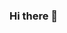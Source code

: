 ### Hi there 👋

<!--
**mudrye/mudrye** is a ✨ _special_ ✨ repository because its `README.md` (this file) appears on your GitHub profile.

Here are some ideas to get you started:

- 🔭 I’m currently working on OSU DRAIL Cassie
- 🌱 I’m currently learning how to use q-learning
- 📫 How to reach me: mudrye@oregonstate.edu
- 😄 Pronouns: she/her
- ⚡ Fun fact: I love hammerhead sharks
-->
